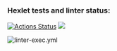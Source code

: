 ### Hexlet tests and linter status:

[![Actions Status](https://github.com/mercxzor/frontend-project-lvl1/workflows/hexlet-check/badge.svg)](https://github.com/mercxzor/frontend-project-lvl1/actions)
<a href="https://codeclimate.com/github/codeclimate/codeclimate/maintainability"><img src="https://api.codeclimate.com/v1/badges/a99a88d28ad37a79dbf6/maintainability" /></a>

![linter-exec.yml](https://github.com/mercxzor/frontend-project-lvl1/actions/workflows/linter-exec.yml/badge.svg)